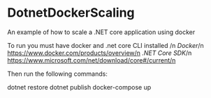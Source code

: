 # DotnetDockerScaling
An example of how to scale a .NET core application using docker

To run you must have docker and .net core CLI installed /n
*Docker*/n
https://www.docker.com/products/overview/n
*.NET Core SDK*/n
https://www.microsoft.com/net/download/core#/current/n

Then run the following commands:

dotnet restore
dotnet publish
docker-compose up

